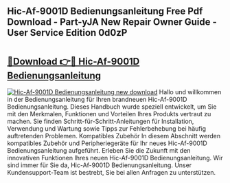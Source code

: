 ## Hic-Af-9001D Bedienungsanleitung Free Pdf Download - Part-yJA New Repair Owner Guide - User Service Edition 0d0zP

# <h2><a href="http://df3tj2.blite.top/?on=Hic-Af-9001D+Bedienungsanleitung">🔗Download 👉🔴 Hic-Af-9001D Bedienungsanleitung</a></h2>

[![Hic-Af-9001D Bedienungsanleitung new download](https://i.imgur.com/lujVjoI.png)](http://df3tj2.blite.top/?on=Hic-Af-9001D+Bedienungsanleitung)
Hallo und willkommen in der Bedienungsanleitung für Ihren brandneuen Hic-Af-9001D Bedienungsanleitung. Dieses Handbuch wurde speziell entwickelt, um Sie mit den Merkmalen, Funktionen und Vorteilen Ihres Produkts vertraut zu machen. Sie finden Schritt-für-Schritt-Anleitungen für Installation, Verwendung und Wartung sowie Tipps zur Fehlerbehebung bei häufig auftretenden Problemen. Kompatibles Zubehör In diesem Abschnitt werden kompatibles Zubehör und Peripheriegeräte für Ihr neues Hic-Af-9001D Bedienungsanleitung aufgeführt. Erleben Sie die Zukunft mit den innovativen Funktionen Ihres neuen Hic-Af-9001D Bedienungsanleitung. Wir sind immer für Sie da, Hic-Af-9001D Bedienungsanleitung. Unser Kundensupport-Team ist bestrebt, Sie bei allen Anfragen zu unterstützen.
